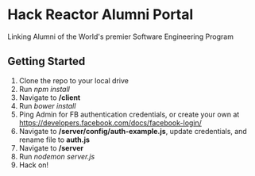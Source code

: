 # Hack Reactor Alumni Portal

Linking Alumni of the World's premier Software Engineering Program

Getting Started
--------------
1. Clone  the repo to your local drive
2. Run *npm install*
3. Navigate to **/client**  
4. Run *bower install*
5. Ping Admin for FB authentication credentials, or create your own at https://developers.facebook.com/docs/facebook-login/
6. Navigate to **/server/config/auth-example.js**, update credentials, and rename file to **auth.js**
6. Navigate to **/server** 
7. Run *nodemon server.js*
8. Hack on!
